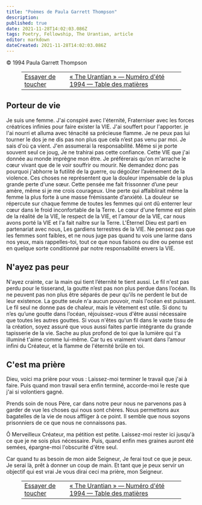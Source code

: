 ```yaml
---
title: "Poèmes de Paula Garrett Thompson"
description:
published: true
date: 2021-11-28T14:02:03.086Z
tags: Poetry, Fellowship, The Urantian, article
editor: markdown
dateCreated: 2021-11-28T14:02:03.086Z
---
```

<p class="v-card v-sheet theme--gris clair lighten-3 px-2">© 1994 Paula Garrett Thompson</p>
<figure class="table chapter-navigator">
  <table>
    <tbody>
      <tr>
        <td>
        <a href="/fr/article/David_Kulieke/Trying_to_Touch">
          <span class="mdi mdi-arrow-left-drop-circle"></span><span class="pl-2">Essayer de toucher</span>
        </a>
        </td>
        <td>
        <a href="/fr/index/articles_the_urantian#«-the-urantian-»-numéro-d'été-1994">
          <span class="mdi mdi-book-open-variant"></span><span class="pl-2">« The Urantian » — Numéro d'été 1994 — Table des matières</span>
        </a>
        </td>
        <td>
        </td>
      </tr>
    </tbody>
  </table>
</figure>


## Porteur de vie

Je suis une femme.
J'ai conspiré avec l'éternité,
Fraterniser avec les forces créatrices infinies
pour faire exister la VIE.
J'ai souffert pour l'apporter.
je l'ai nourri
et alluma avec ténacité sa précieuse flamme.
Je ne peux pas lui tourner le dos
je ne dis pas non plus que cela n’est pas venu par moi.
Je sais d'où ça vient.
J'en assumerai la responsabilité.
Même si je porte souvent seul ce joug,
Je ne trahirai pas cette confiance.
Cette VIE que j'ai donnée au monde
imprègne mon être.
Je préférerais qu'on m'arrache le cœur vivant 
que de le voir souffrir ou mourir.
Ne demandez donc pas pourquoi j'abhorre la futilité de la guerre,
ou dégoûter l’avènement de la violence.
Ces choses ne représentent que la douleur impensable
de la plus grande perte d'une sœur.
Cette pensée me fait frissonner d’une peur amère, 
même si je me crois courageux.
Une perte qui affaiblirait même la femme la plus forte
à une masse frémissante d’anxiété.
La douleur se répercute sur chaque femme
de toutes les femmes qui ont dû enterrer leur cœur 
dans le froid inconfortable de la Terre.
Le cœur d'une femme est plein de la réalité de la VIE, 
le respect de la VIE,
et l'amour de la VIE,
car nous avons porté la VIE
et l'a fait naître sur la Terre.
L'Éternel Dieu est parti en partenariat avec nous, 
Les gardiens terrestres de la VIE.
Ne pensez pas que les femmes sont faibles, 
et ne nous juge pas quand tu vois une larme dans nos yeux,
mais rappelles-toi,
tout ce que nous faisons
ou dire
ou pense
est en quelque sorte conditionné
par notre responsabilité envers la VIE.

## N'ayez pas peur

N'ayez crainte, 
car la main qui tient l’éternité te tient aussi. 
Le fil n'est pas perdu pour le tisserand, 
la goutte n’est pas non plus perdue dans l’océan.
Ils ne peuvent pas non plus être séparés
de peur qu'ils ne perdent le but de leur existence.
La goutte seule n'a aucun pouvoir,
mais l'océan est puissant.
Le fil seul ne donne pas de chaleur,
mais le vêtement est utile.
Si donc tu n’es qu’une goutte dans l’océan,
réjouissez-vous d'être aussi nécessaire que toutes les autres gouttes.
Si vous n'êtes qu'un fil dans le vaste tissu de la création, 
soyez assuré que vous aussi faites partie intégrante du
grande tapisserie de la vie.
Sache au plus profond de toi que la lumière qui t'a illuminé 
t'aime comme lui-même.
Car tu es vraiment vivant dans l’amour infini du Créateur, 
et la flamme de l'éternité brûle en toi.

## C'est ma prière

Dieu,
voici ma prière pour vous :
Laissez-moi terminer le travail que j'ai à faire.
Puis quand mon travail sera enfin terminé,
accorde-moi le reste que j'ai si volontiers gagné.

Prends soin de nous Père,
car dans notre peur
nous ne parvenons pas à garder de vue les choses qui nous sont chères.
Nous permettons aux bagatelles de la vie de nous affliger à ce point.
Il semble que nous soyons prisonniers de ce que nous ne connaissons pas.

Ô Merveilleux Créateur,
ma pétition est petite.
Laissez-moi rester ici jusqu'à ce que je ne sois plus nécessaire.
Puis, quand enfin mes graines auront été semées, 
épargne-moi l'obscurité d'être seul.

Car quand tu as besoin de mon aide Seigneur,
Je ferai tout ce que je peux.
Je serai là, prêt à donner un coup de main.
Et tant que je peux servir un objectif qui est vrai
Je vous dirai ceci ma prière, mon Seigneur.


<figure class="table chapter-navigator">
  <table>
    <tbody>
      <tr>
        <td>
        <a href="/fr/article/David_Kulieke/Trying_to_Touch">
          <span class="mdi mdi-arrow-left-drop-circle"></span><span class="pl-2">Essayer de toucher</span>
        </a>
        </td>
        <td>
        <a href="/fr/index/articles_the_urantian#«-the-urantian-»-numéro-d'été-1994">
          <span class="mdi mdi-book-open-variant"></span><span class="pl-2">« The Urantian » — Numéro d'été 1994 — Table des matières</span>
        </a>
        </td>
        <td>
        </td>
      </tr>
    </tbody>
  </table>
</figure>
